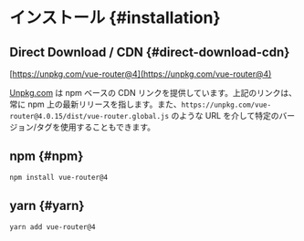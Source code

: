# インストール {#installation}

<VueMasteryLogoLink></VueMasteryLogoLink>

## Direct Download / CDN {#direct-download-cdn}

[https://unpkg.com/vue-router@4](https://unpkg.com/vue-router@4)

<!--email_off-->

[Unpkg.com](https://unpkg.com) は npm ベースの CDN リンクを提供しています。上記のリンクは、常に npm 上の最新リリースを指します。また、`https://unpkg.com/vue-router@4.0.15/dist/vue-router.global.js` のような URL を介して特定のバージョン/タグを使用することもできます。

<!--/email_off-->

## npm {#npm}

```bash
npm install vue-router@4
```

## yarn {#yarn}

```bash
yarn add vue-router@4
```
